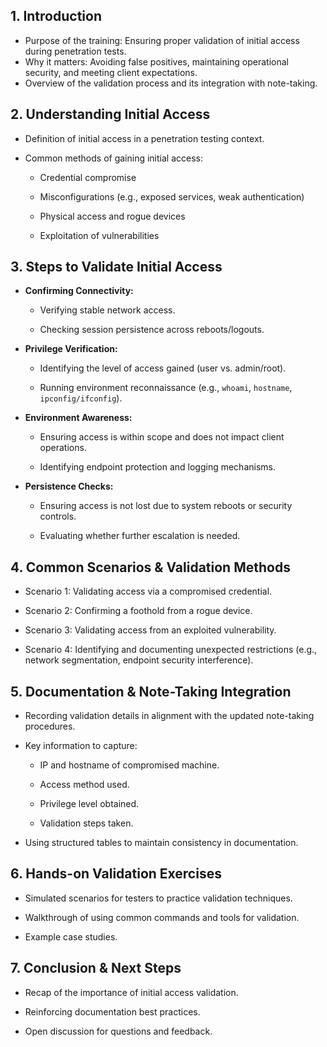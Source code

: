 ## **1. Introduction**

- Purpose of the training: Ensuring proper validation of initial access during penetration tests.
- Why it matters: Avoiding false positives, maintaining operational security, and meeting client expectations.
- Overview of the validation process and its integration with note-taking.
## **2. Understanding Initial Access**

- Definition of initial access in a penetration testing context.
    
- Common methods of gaining initial access:
    
    - Credential compromise
        
    - Misconfigurations (e.g., exposed services, weak authentication)
        
    - Physical access and rogue devices
        
    - Exploitation of vulnerabilities
        

## **3. Steps to Validate Initial Access**

- **Confirming Connectivity:**
    
    - Verifying stable network access.
        
    - Checking session persistence across reboots/logouts.
        
- **Privilege Verification:**
    
    - Identifying the level of access gained (user vs. admin/root).
        
    - Running environment reconnaissance (e.g., `whoami`, `hostname`, `ipconfig/ifconfig`).
        
- **Environment Awareness:**
    
    - Ensuring access is within scope and does not impact client operations.
        
    - Identifying endpoint protection and logging mechanisms.
        
- **Persistence Checks:**
    
    - Ensuring access is not lost due to system reboots or security controls.
        
    - Evaluating whether further escalation is needed.
        

## **4. Common Scenarios & Validation Methods**

- Scenario 1: Validating access via a compromised credential.
    
- Scenario 2: Confirming a foothold from a rogue device.
    
- Scenario 3: Validating access from an exploited vulnerability.
    
- Scenario 4: Identifying and documenting unexpected restrictions (e.g., network segmentation, endpoint security interference).
    

## **5. Documentation & Note-Taking Integration**

- Recording validation details in alignment with the updated note-taking procedures.
    
- Key information to capture:
    
    - IP and hostname of compromised machine.
        
    - Access method used.
        
    - Privilege level obtained.
        
    - Validation steps taken.
        
- Using structured tables to maintain consistency in documentation.
    

## **6. Hands-on Validation Exercises**

- Simulated scenarios for testers to practice validation techniques.
    
- Walkthrough of using common commands and tools for validation.
    
- Example case studies.
    

## **7. Conclusion & Next Steps**

- Recap of the importance of initial access validation.
    
- Reinforcing documentation best practices.
    
- Open discussion for questions and feedback.
